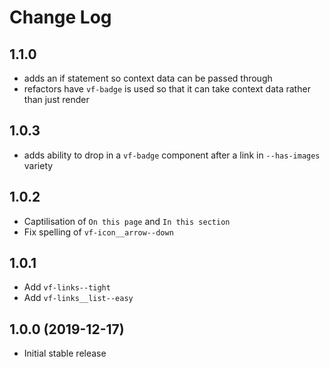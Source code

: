 # Change Log

## 1.1.0

* adds an if statement so context data can be passed through
* refactors have `vf-badge` is used so that it can take context data rather than just render

## 1.0.3

* adds ability to drop in a `vf-badge` component after a link in `--has-images` variety

## 1.0.2

* Captilisation of `On this page` and `In this section`
* Fix spelling of `vf-icon__arrow--down`

## 1.0.1

* Add `vf-links--tight`
* Add `vf-links__list--easy`

## 1.0.0 (2019-12-17)

* Initial stable release
